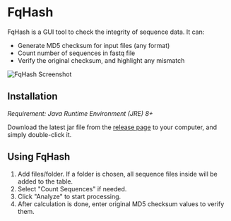 # FqHash

FqHash is a GUI tool to check the integrity of sequence data. It can:
+ Generate MD5 checksum for input files (any format)
+ Count number of sequences in fastq file
+ Verify the original checksum, and highlight any mismatch

![FqHash Screenshot](https://raw.githubusercontent.com/hliang/hliang.github.io/master/img/FqHash-Win.png)

## Installation
<em>Requirement: Java Runtime Environment (JRE) 8+</em>

Download the latest jar file from the [release page](https://github.com/hliang/FqHash/releases) to your computer, and simply double-click it.

## Using FqHash
1. Add files/folder. If a folder is chosen, all sequence files inside will be added to the table.
2. Select "Count Sequences" if needed.
3. Click "Analyze" to start processing.
4. After calculation is done, enter original MD5 checksum values to verify them.
